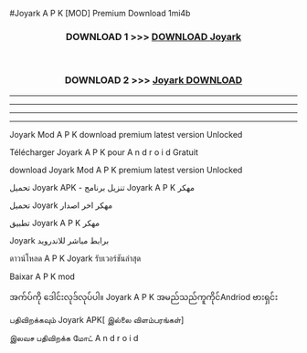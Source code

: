 #Joyark  A P K [MOD] Premium Download 1mi4b



<div align="center">

<h3>DOWNLOAD 1 >>> <a href="https://teeasianyam.web.app?sq=Joyark ">DOWNLOAD Joyark  </a></h3><br>

<h3>DOWNLOAD 2 >>> <a href="https://teeasianyam.web.app?sq=Joyark  ">Joyark   DOWNLOAD </a></h3>

</div>


----------------------------------------------------------

----------------------------------------------------------

----------------------------------------------------------

----------------------------------------------------------


Joyark   Mod A P K download premium latest version Unlocked

Télécharger Joyark   A P K pour A n d r o i d Gratuit

download Joyark   Mod A P K premium latest version Unlocked

تحميل Joyark   APK - تنزيل برنامج Joyark   A P K مهكر

تحميل Joyark   مهكر اخر اصدار

تطبيق Joyark   A P K مهكر

Joyark   برابط مباشر للاندرويد

ดาวน์โหลด A P K Joyark   รับเวอร์ชันล่าสุด

Baixar A P K mod

အက်ပ်ကို ဒေါင်းလုဒ်လုပ်ပါ။ Joyark   A P K အမည်သည်ကူကိုင်Andriod ဗားရှင်း

பதிவிறக்கவும் Joyark   APK[ இல்லை விளம்பரங்கள்] 
 
இலவச பதிவிறக்க மோட் A n d r o i d



